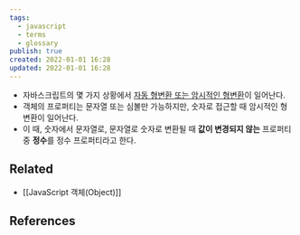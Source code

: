 ```yaml
---
tags:
  - javascript
  - terms
  - glossary
publish: true
created: 2022-01-01 16:28
updated: 2022-01-01 16:28
---
```


- 자바스크립트의 몇 가지 상황에서 [자동 형변환 또는 암시적인 형변환](https://developer.mozilla.org/en-US/docs/Glossary/Type_coercion)이 일어난다.
- 객체의 프로퍼티는 문자열 또는 심볼만 가능하지만, 숫자로 접근할 때 암시적인 형변환이 일어난다.
- 이 때, 숫자에서 문자열로, 문자열로 숫자로 변환될 때 **값이 변경되지 않는** 프로퍼티 중 **정수**를 정수 프로퍼티라고 한다.

## Related

- [[JavaScript 객체(Object)]]

## References
